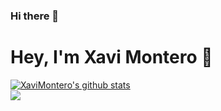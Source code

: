 ### Hi there 👋

<!--
**XaviMontero/XaviMontero** is a ✨ _special_ ✨ repository because its `README.md` (this file) appears on your GitHub profile.

Here are some ideas to get you started:

- 🔭 I’m currently working on ...
- 🌱 I’m currently learning ...
- 👯 I’m looking to collaborate on ...
- 🤔 I’m looking for help with ...
- 💬 Ask me about ...
- 📫 How to reach me: ...
- 😄 Pronouns: ...
- ⚡ Fun fact: ...
-->

# Hey, I'm Xavi Montero 👋
 
 

 
<a href="https://github.com/rolandopalermo/github-readme-stats">
  <img align="center" src="https://github-readme-stats.anuraghazra1.vercel.app/api?username=xavimontero&show_icons=true&theme=dracula&line_height=27" alt="XaviMontero's github stats" />
</a>
<br/>
<a href="https://github.com/xavimontero/github-readme-stats">
  <img align="center" src="https://github-readme-stats.anuraghazra1.vercel.app/api/top-langs/?username=xavimontero&theme=dracula" />
</a>
